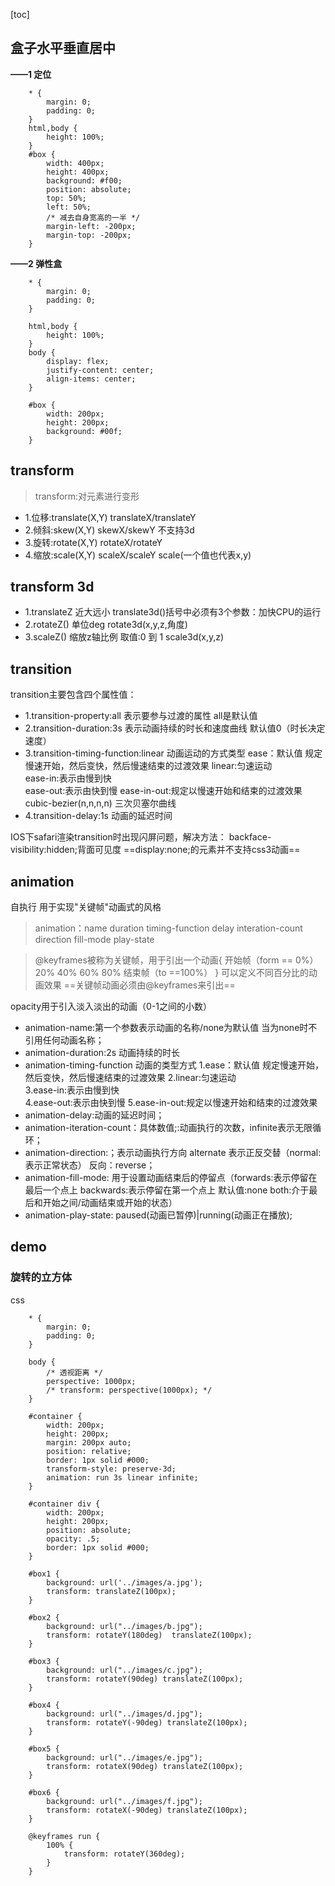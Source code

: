 [toc]
## 盒子水平垂直居中
**——1 定位**
```
    * {
        margin: 0;
        padding: 0;
    }
    html,body {
        height: 100%;
    }
    #box {
        width: 400px;
        height: 400px;
        background: #f00;
        position: absolute;
        top: 50%;
        left: 50%;
        /* 减去自身宽高的一半 */
        margin-left: -200px;
        margin-top: -200px;
    }
```
**——2  弹性盒**
```
    * {
        margin: 0;
        padding: 0;
    }

    html,body {
        height: 100%;
    }
    body {
        display: flex;
        justify-content: center;
        align-items: center;
    }

    #box {
        width: 200px;
        height: 200px;
        background: #00f;
    }
```
## transform
>transform:对元素进行变形

* 1.位移:translate(X,Y) translateX/translateY
* 2.倾斜:skew(X,Y) skewX/skewY 不支持3d
* 3.旋转:rotate(X,Y) rotateX/rotateY
* 4.缩放:scale(X,Y) scaleX/scaleY scale(一个值也代表x,y)

## transform 3d
* 1.translateZ 近大远小
    translate3d()括号中必须有3个参数：加快CPU的运行
* 2.rotateZ() 单位deg
    rotate3d(x,y,z,角度)
* 3.scaleZ() 缩放z轴比例 取值:0 到 1
    scale3d(x,y,z)
## transition
transition主要包含四个属性值：
* 1.transition-property:all   表示要参与过渡的属性  all是默认值
* 2.transition-duration:3s   表示动画持续的时长和速度曲线  默认值0（时长决定速度）
* 3.transition-timing-function:linear  动画运动的方式类型
    ease：默认值	规定慢速开始，然后变快，然后慢速结束的过渡效果
    linear:匀速运动  
    ease-in:表示由慢到快  
    ease-out:表示由快到慢 
    ease-in-out:规定以慢速开始和结束的过渡效果
    cubic-bezier(n,n,n,n) 三次贝塞尔曲线
* 4.transition-delay:1s    动画的延迟时间

    
IOS下safari渲染transition时出现闪屏问题，解决方法：
    backface-visibility:hidden;背面可见度
==display:none;的元素并不支持css3动画==

## animation
自执行  用于实现"关键帧"动画式的风格
>animation：name  duration  timing-function delay  interation-count direction fill-mode play-state 

>@keyframes被称为关键帧，用于引出一个动画{
            开始帧（form == 0%）
            20%
            40%
            60%
            80%
            结束帧（to ==100%）
        }
        可以定义不同百分比的动画效果
==关键帧动画必须由@keyframes来引出==

 opacity用于引入淡入淡出的动画（0-1之间的小数）

* animation-name:第一个参数表示动画的名称/none为默认值 当为none时不引用任何动画名称；
* animation-duration:2s 动画持续的时长
* animation-timing-function 动画的类型方式
            1.ease：默认值	规定慢速开始，然后变快，然后慢速结束的过渡效果
            2.linear:匀速运动  
            3.ease-in:表示由慢到快  
            4.ease-out:表示由快到慢 
            5.ease-in-out:规定以慢速开始和结束的过渡效果
* animation-delay:动画的延迟时间；
* animation-iteration-count：具体数值;:动画执行的次数，infinite表示无限循环；
* animation-direction:；表示动画执行方向 alternate 表示正反交替（normal:表示正常状态） 反向：reverse；
* animation-fill-mode:  用于设置动画结束后的停留点（forwards:表示停留在最后一个点上  backwards:表示停留在第一个点上  默认值:none  both:介于最后和开始之间/动画结束或开始的状态）
* animation-play-state: paused(动画已暂停)|running(动画正在播放);
## demo
### 旋转的立方体
css
```
    * {
        margin: 0;
        padding: 0;
    }

    body {
        /* 透视距离 */
        perspective: 1000px;
        /* transform: perspective(1000px); */
    }

    #container {
        width: 200px;
        height: 200px;
        margin: 200px auto;
        position: relative;
        border: 1px solid #000;
        transform-style: preserve-3d;
        animation: run 3s linear infinite;
    }

    #container div {
        width: 200px;
        height: 200px;
        position: absolute;
        opacity: .5;
        border: 1px solid #000;
    }

    #box1 {
        background: url('../images/a.jpg');
        transform: translateZ(100px);
    }

    #box2 {
        background: url("../images/b.jpg");
        transform: rotateY(180deg)  translateZ(100px);
    }

    #box3 {
        background: url("../images/c.jpg");
        transform: rotateY(90deg) translateZ(100px);
    }

    #box4 {
        background: url("../images/d.jpg");
        transform: rotateY(-90deg) translateZ(100px);
    }

    #box5 {
        background: url("../images/e.jpg");
        transform: rotateX(90deg) translateZ(100px);
    }

    #box6 {
        background: url("../images/f.jpg");
        transform: rotateX(-90deg) translateZ(100px);
    }

    @keyframes run {
        100% {
            transform: rotateY(360deg);
        }
    }
```





